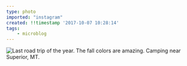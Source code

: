 ```yaml
---
type: photo
imported: "instagram"
created: !!timestamp '2017-10-07 10:28:14'
tags:
    - microblog
---
```

![Last road trip of the year. The fall colors are amazing. Camping near Superior, MT.](/media/images/photos/2017/10/00ace7f7fed879061219659162566ead.jpg)


